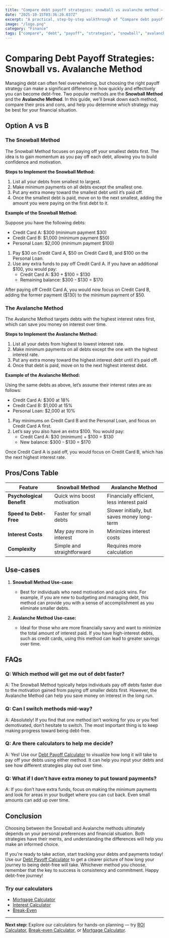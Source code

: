 ```yaml
---
title: "Compare debt payoff strategies: snowball vs avalanche method — Complete Guide"
date: "2025-10-15T03:36:26.037Z"
excerpt: "A practical, step-by-step walkthrough of “Compare debt payoff strategies: snowball vs avalanche method”."
image: "/logo.png"
category: "Finance"
tags: ["compare", "debt", "payoff", "strategies", "snowball", "avalanche", "method"]
---
```


# Comparing Debt Payoff Strategies: Snowball vs. Avalanche Method

Managing debt can often feel overwhelming, but choosing the right payoff strategy can make a significant difference in how quickly and effectively you can become debt-free. Two popular methods are the **Snowball Method** and the **Avalanche Method**. In this guide, we'll break down each method, compare their pros and cons, and help you determine which strategy may be best for your financial situation.

## Option A vs B

### The Snowball Method

The Snowball Method focuses on paying off your smallest debts first. The idea is to gain momentum as you pay off each debt, allowing you to build confidence and motivation.

**Steps to Implement the Snowball Method:**

1. List all your debts from smallest to largest.
2. Make minimum payments on all debts except the smallest one.
3. Put any extra money toward the smallest debt until it’s paid off.
4. Once the smallest debt is paid, move on to the next smallest, adding the amount you were paying on the first debt to it.

**Example of the Snowball Method:**

Suppose you have the following debts:

- Credit Card A: $300 (minimum payment $30)
- Credit Card B: $1,000 (minimum payment $50)
- Personal Loan: $2,000 (minimum payment $100)

1. Pay $30 on Credit Card A, $50 on Credit Card B, and $100 on the Personal Loan.
2. Use any extra funds to pay off Credit Card A. If you have an additional $100, you would pay:
   - Credit Card A: $30 + $100 = $130
   - Remaining balance: $300 - $130 = $170

After paying off Credit Card A, you would now focus on Credit Card B, adding the former payment ($130) to the minimum payment of $50.

### The Avalanche Method

The Avalanche Method targets debts with the highest interest rates first, which can save you money on interest over time.

**Steps to Implement the Avalanche Method:**

1. List all your debts from highest to lowest interest rate.
2. Make minimum payments on all debts except the one with the highest interest rate.
3. Put any extra money toward the highest interest debt until it’s paid off.
4. Once that debt is paid, move on to the next highest interest debt.

**Example of the Avalanche Method:**

Using the same debts as above, let’s assume their interest rates are as follows:

- Credit Card A: $300 at 18%
- Credit Card B: $1,000 at 15%
- Personal Loan: $2,000 at 10%

1. Pay minimums on Credit Card B and the Personal Loan, and focus on Credit Card A first.
2. Let’s say you also have an extra $100. You would pay:
   - Credit Card A: $30 (minimum) + $100 = $130
   - New balance: $300 - $130 = $170

Once Credit Card A is paid off, you would focus on Credit Card B, which has the next highest interest rate.

## Pros/Cons Table

| Feature                     | Snowball Method                           | Avalanche Method                           |
|-----------------------------|------------------------------------------|-------------------------------------------|
| **Psychological Benefit**    | Quick wins boost motivation              | Financially efficient, less interest paid |
| **Speed to Debt-Free**      | Faster for small debts                   | Slower initially, but saves money long-term |
| **Interest Costs**          | May pay more in interest                 | Minimizes interest costs                   |
| **Complexity**              | Simple and straightforward               | Requires more calculation                  |

## Use-cases

1. **Snowball Method Use-case:**
   - Best for individuals who need motivation and quick wins. For example, if you are new to budgeting and managing debt, this method can provide you with a sense of accomplishment as you eliminate smaller debts.

2. **Avalanche Method Use-case:**
   - Ideal for those who are more financially savvy and want to minimize the total amount of interest paid. If you have high-interest debts, such as credit cards, using this method can lead to greater savings over time.

## FAQs

### Q: Which method will get me out of debt faster?
A: The Snowball Method typically helps individuals pay off debts faster due to the motivation gained from paying off smaller debts first. However, the Avalanche Method can help you save money on interest in the long run.

### Q: Can I switch methods mid-way?
A: Absolutely! If you find that one method isn’t working for you or you feel demotivated, don’t hesitate to switch. The most important thing is to keep making progress toward being debt-free.

### Q: Are there calculators to help me decide?
A: Yes! Use our [Debt Payoff Calculator](/calculators) to visualize how long it will take to pay off your debts using either method. It can help you input your debts and see how different strategies play out over time.

### Q: What if I don’t have extra money to put toward payments?
A: If you don’t have extra funds, focus on making the minimum payments and look for areas in your budget where you can cut back. Even small amounts can add up over time.

## Conclusion

Choosing between the Snowball and Avalanche methods ultimately depends on your personal preferences and financial situation. Both strategies have their merits, and understanding the differences will help you make an informed choice.

If you're ready to take action, start tracking your debts and payments today! Use our [Debt Payoff Calculator](/calculators) to get a clearer picture of how long your journey to being debt-free will take. Whichever method you choose, remember that the key to success is consistency and commitment. Happy debt-free journey!



### Try our calculators
- [Mortgage Calculator](/calculators)
- [Interest Calculator](/calculators)
- [Break-Even](/calculators)


---
**Next step:** Explore our calculators for hands-on planning — try [ROI Calculator](/calculators), [Break-even Calculator](/calculators), or [Mortgage Calculator](/calculators).


<script type="application/ld+json">
{
  "@context": "https://schema.org",
  "@type": "Article",
  "headline": "Compare debt payoff strategies: snowball vs avalanche method — Complete Guide",
  "description": "A practical, step-by-step walkthrough of “Compare debt payoff strategies: snowball vs avalanche method”.",
  "author": {
    "@type": "Organization",
    "name": "Foster Wealth Ventures"
  },
  "datePublished": "2025-10-15T03:35:58.417Z",
  "image": "/logo.png"
}
</script>


<script type="application/ld+json">
{ "@context":"https://schema.org", "@type":"FAQPage", "mainEntity": [] }
</script>

